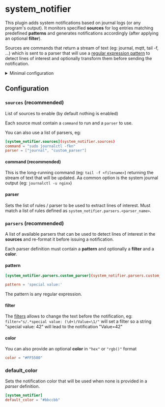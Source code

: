 # system_notifier

This plugin adds system notifications based on journal logs (or any program's output).
It monitors specified **sources** for log entries matching predefined **patterns** and generates notifications accordingly (after applying an optional **filter**).

Sources are commands that return a stream of text (eg: journal, mqtt, tail -f, ...) which is sent to a parser that will use a [regular expression pattern](https://en.wikipedia.org/wiki/Regular_expression) to detect lines of interest and optionally transform them before sending the notification.

<details>
    <summary>Minimal configuration</summary>

```toml
[system_notifier.sources]
command = "sudo journalctl -fx"
parser = "journal"
```

In general you will also need to define some **parsers**.
By default a **"journal"** parser is provided, otherwise you need to define your own rules.
This built-in configuration is close to this one, provided as an example:

```toml
[system_notifier.parsers.journal]
pattern = "([a-z0-9]+): Link UP$"
filter = "s/.*\[\d+\]: ([a-z0-9]+): Link.*/\1 is active/"
color= "#00aa00"

[system_notifier.parsers.journal]
pattern = "([a-z0-9]+): Link DOWN$"
filter = "s/.*\[\d+\]: ([a-z0-9]+): Link.*/\1 is inactive/"
color= "#ff8800"

[system_notifier.parsers.journal]
pattern = "Process \d+ \(.*\) of .* dumped core."
filter = "s/.*Process \d+ \((.*)\) of .* dumped core./\1 dumped core/"
color= "#aa0000"

[system_notifier.parsers.journal]
pattern = "usb \d+-[0-9.]+: Product: "
filter = "s/.*usb \d+-[0-9.]+: Product: (.*)/USB plugged: \1/"
```
</details>


## Configuration

### `sources` (recommended)

List of sources to enable (by default nothing is enabled)

Each source must contain a `command` to run and a `parser` to use.

You can also use a list of parsers, eg:

```toml
[system_notifier.sources](system_notifier.sources)
command = "sudo journalctl -fkn"
parser = ["journal", "custom_parser"]
```

#### command (recommended)

This is the long-running command (eg: `tail -f <filename>`) returning the stream of text that will be updated. Aa common option is the system journal output (eg: `journalctl -u nginx`)

#### parser

Sets the list of rules / parser to be used to extract lines of interest.
Must match a list of rules defined as `system_notifier.parsers.<parser_name>`.

### `parsers` (recommended)

A list of available parsers that can be used to detect lines of interest in the **sources** and re-format it before issuing a notification.

Each parser definition must contain a **pattern** and optionally a **filter** and a **color**.

#### pattern

```toml
[system_notifier.parsers.custom_parser](system_notifier.parsers.custom_parser)

pattern = 'special value:'
```

The pattern is any regular expression.

#### filter

The [filters](./filters) allows to change the text before the notification, eg:
`filter="s/.*special value: (\d+)/Value=\1/"`
will set a filter so a string "special value: 42" will lead to the notification "Value=42"

#### color

You can also provide an optional **color** in `"hex"` or `"rgb()"` format

```toml
color = "#FF5500"
```

### default_color

Sets the notification color that will be used when none is provided in a *parser* definition.

```toml
[system_notifier]
default_color = "#bbccbb"
```
